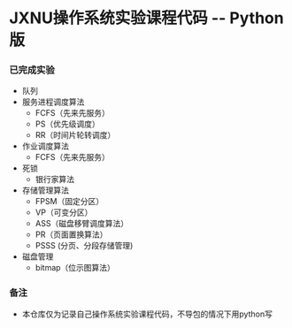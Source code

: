 # JXNU操作系统实验课程代码 -- Python版

### 已完成实验

* 队列
* 服务进程调度算法
  * FCFS（先来先服务）
  * PS（优先级调度）
  * RR（时间片轮转调度）
* 作业调度算法
  * FCFS（先来先服务）
* 死锁
  * 银行家算法
* 存储管理算法
  * FPSM（固定分区）
  * VP（可变分区）
  * ASS（磁盘移臂调度算法）
  * PR（页面置换算法）
  * PSSS (分页、分段存储管理)
* 磁盘管理
  * bitmap（位示图算法）

### 备注

* 本仓库仅为记录自己操作系统实验课程代码，不导包的情况下用python写
